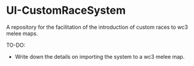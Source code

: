 # UI-CustomRaceSystem
A repository for the facilitation of the introduction of custom races to wc3 melee maps.

TO-DO:
- Write down the details on importing the system to a wc3 melee map.
